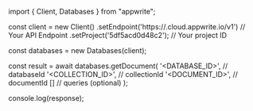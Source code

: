 import { Client, Databases } from "appwrite";

const client = new Client()
    .setEndpoint('https://<REGION>.cloud.appwrite.io/v1') // Your API Endpoint
    .setProject('5df5acd0d48c2'); // Your project ID

const databases = new Databases(client);

const result = await databases.getDocument(
    '<DATABASE_ID>', // databaseId
    '<COLLECTION_ID>', // collectionId
    '<DOCUMENT_ID>', // documentId
    [] // queries (optional)
);

console.log(response);
